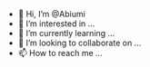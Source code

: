 - 👋 Hi, I’m @Abiumi
- 👀 I’m interested in ...
- 🌱 I’m currently learning ...
- 💞️ I’m looking to collaborate on ...
- 📫 How to reach me ...

<!---
Abiumi/Abiumi is a ✨ special ✨ repository because its `README.md` (this file) appears on your GitHub profile.
You can click the Preview link to take a look at your changes.
--->
